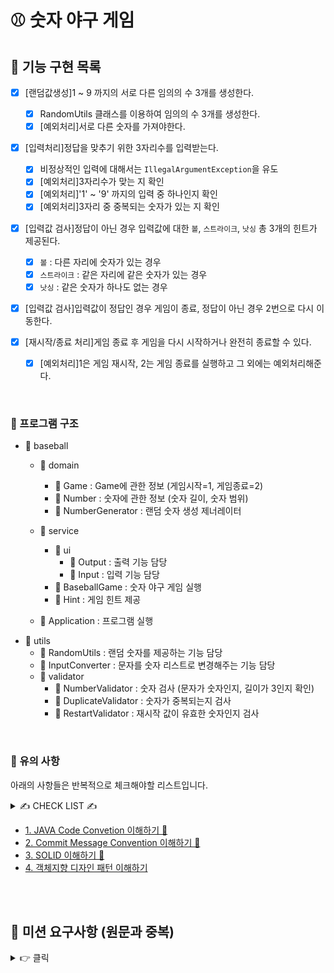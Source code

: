 # ⚾ 숫자 야구 게임

## 📢 기능 구현 목록

- [x] [랜덤값생성]1 ~ 9 까지의 서로 다른 임의의 수 3개를 생성한다.
    
    - [x] RandomUtils 클래스를 이용하여 임의의 수 3개를 생성한다.
    - [x] [예외처리]서로 다른 숫자를 가져야한다.
    
- [x] [입력처리]정답을 맞추기 위한 3자리수를 입력받는다.
    
    - [x] 비정상적인 입력에 대해서는 `IllegalArgumentException`을 유도
    - [x] [예외처리]3자리수가 맞는 지 확인
    - [x] [예외처리]'1' ~ '9' 까지의 입력 중 하나인지 확인
    - [x] [예외처리]3자리 중 중복되는 숫자가 있는 지 확인
    
- [x] [입력값 검사]정답이 아닌 경우 입력값에 대한 `볼`, `스트라이크`, `낫싱` 총 3개의 힌트가 제공된다.
    
    - [x] `볼` : 다른 자리에 숫자가 있는 경우
    - [x] `스트라이크` : 같은 자리에 같은 숫자가 있는 경우
    - [x] `낫싱` : 같은 숫자가 하나도 없는 경우
    
- [x] [입력값 검사]입력값이 정답인 경우 게임이 종료, 정답이 아닌 경우 2번으로 다시 이동한다.
- [x] [재시작/종료 처리]게임 종료 후 게임을 다시 시작하거나 완전히 종료할 수 있다.
    - [x] [예외처리]1은 게임 재시작, 2는 게임 종료를 실행하고 그 외에는 예외처리해준다.

<br>

### 🎃 프로그램 구조

- 📁 baseball
    - 📁 domain
        - 📃 Game : Game에 관한 정보 (게임시작=1, 게임종료=2)
        - 📃 Number : 숫자에 관한 정보 (숫자 길이, 숫자 범위)
        - 📃 NumberGenerator : 랜덤 숫자 생성 제너레이터
    - 📁 service
        - 📁 ui
            - 📃 Output : 출력 기능 담당
            - 📃 Input : 입력 기능 담당
        - 📃 BaseballGame : 숫자 야구 게임 실행
        - 📃 Hint : 게임 힌트 제공 

    - 📃 Application : 프로그램 실행
- 📁 utils
    - 📃 RandomUtils : 랜덤 숫자를 제공하는 기능 담당
    - 📃 InputConverter : 문자를 숫자 리스트로 변경해주는 기능 담당
    - 📁 validator
        - 📃 NumberValidator : 숫자 검사 (문자가 숫자인지, 길이가 3인지 확인)
        - 📃 DuplicateValidator : 숫자가 중복되는지 검사
        - 📃 RestartValidator : 재시작 값이 유효한 숫자인지 검사
 
<br>       

### 🚨 유의 사항

아래의 사항들은 반복적으로 체크해야할 리스트입니다. <br>

<details>
<summary> ✍ CHECK LIST ✍ </summary>

<br>

- [x] Indent Depth는 최대 2까지만 허용
- [x] 함수의 길이는 10라인 이하
- [x] `else` 예약어 X
- [x] `public`/`protected`/`private`/`package` 용도에 맞게 구현
- [x] 이름을 통해 의도 드러내기, 축약 금지
- [x] 개발 도구의 code format : 단축키 `Ctrl+Alt+L(윈도우)`
- [x] 반복되는 내용을 최소화
- [x] 의미있는 커밋 메세지 작성
- [x] README.md를 상세히 작성
- [x] 기능 목록 구현 재검토 (예외 사항도 정리)
- [x] 세세한 부분은 수정될 수 있으므로 구현 기능에 초점
- [x] 구현 순서도 Convention
- [x] JAVA API 적극 활용하기
- [x] 적절한 Collection 활용하기 : `List`, `Map`, `Set`
- [x] 객체에 메세지를 보내기 : 상태 데이터를 가진 객체가 데이터를 꺼내는 것이 아닌, 객체가 메시지를 전달해줄 수 있도록 작성
- [x] 필드(인스턴스 변수)의 수를 줄이기 위해 노력한다
- [x] 비즈니스 로직과 UI 로직을 분리
- [x] 주석은 꼭 필요한 경우만 작성
- [x] 상황(context)에 맞는 설계와 구현 방법을 찾기
- [x] 반복문 대신 재귀 함수 구현 가능
- [x] 원시타입 문자열을 포장
- [x] 일급 콜렉션 적용
- [x] 3개 이상의 인스턴스 변수를 가진 클래스 구현 X ( Number 클래스만 예외 )
- [x] 메소드 인자수 3개 이하로 제한
- [x] 메소드가 한 가지 일만을 담당
- [x] 클래스 작게 만들기

- [[추가] 참고 블로그](https://hodol.dev/posts/%EC%9A%B0%EC%95%84%ED%95%9C%ED%85%8C%ED%81%AC%EC%BD%94%EC%8A%A4-%ED%94%84%EB%A6%AC%EC%BD%94%EC%8A%A4-%EC%A4%80%EB%B9%84)

</details>

- [1. JAVA Code Convetion 이해하기 🧐](https://velog.io/@bosl95/JAVA-Code-Convention)
- [2. Commit Message Convention 이해하기 👾](https://velog.io/@bosl95/Commit-Message-Convention)
- [3. SOLID 이해하기 🥳](https://velog.io/@bosl95/SOLID-%EA%B0%9D%EC%B2%B4-%EC%A7%80%ED%96%A5-%EC%84%A4%EA%B3%84)
- [4. 객체지향 디자인 패턴 이해하기](https://velog.io/@bosl95/%EA%B0%9D%EC%B2%B4%EC%A7%80%ED%96%A5-%EB%94%94%EC%9E%90%EC%9D%B8-%ED%8C%A8%ED%84%B4)

<br>
<br>

## 👻 미션 요구사항 (원문과 중복)

<details>
<summary> 👉 클릭 </summary>

## 🚀 기능 요구사항
- 이 게임은 프로그램이 1에서 9까지 서로 다른 임의의 수 3개를 정하고 이를 플레이어가 맞추는 게임이다.
- 정답을 맞추기 위해 3자리수를 입력하고 힌트를 받는다.
- 힌트는 야구용어인 볼과 스트라이크로 받는데, 같은 자리에 같은 숫자가 있는 경우를 `스트라이크`, 다른 자리에 숫자가 있는 경우를 `볼`로 정한다.
- 같은 숫자가 하나도 없는 경우 힌트로 `낫싱`을 받는다.
  - 예시) 상대방(컴퓨터)의 수가 425일 때, 123을 제시한 경우: 1스트라이크, 456을 제시한 경우: 1볼 1스트라이크, 789를 제시한 경우: 낫싱
- 3자리 숫자가 정답과 같은 경우 게임이 종료된다.
- 게임을 종료한 후 게임을 다시 시작하거나 완전히 종료할 수 있다.
- 아래의 프로그래밍 실행 결과 예시와 동일하게 입력과 출력이 이루어져야 한다.

<br>

## ✍🏻 입출력 요구사항
### ⌨️ 입력
- 3자리의 수
- 게임이 끝난 경우 재시작/종료를 구분하는 1과 2 중 하나의 수

### 🖥 출력
- 입력한 수에 대한 결과를 볼, 스트라이크 갯수로 표시
```
1볼 1스트라이크
```
- 하나도 없는 경우 
```
낫싱
```
- 3개의 숫자를 모두 맞힐 경우
```
3스트라이크
3개의 숫자를 모두 맞히셨습니다! 게임 종료
```

### 💻 프로그래밍 실행 결과 예시
```
숫자를 입력해주세요 : 123
1볼 1스트라이크
숫자를 입력해주세요 : 145
1볼
숫자를 입력해주세요 : 671
2볼
숫자를 입력해주세요 : 216
1스트라이크
숫자를 입력해주세요 : 713
3스트라이크
3개의 숫자를 모두 맞히셨습니다! 게임 종료
게임을 새로 시작하려면 1, 종료하려면 2를 입력하세요.
1
숫자를 입력해주세요 : 123
1볼 1스트라이크
… 
```

<br>

## 🎱 프로그래밍 요구사항
- 자바 코드 컨벤션을 지키면서 프로그래밍한다.
  - 기본적으로 [Google Java Style Guide](https://google.github.io/styleguide/javaguide.html)을 원칙으로 한다.
  - 단, 들여쓰기는 '2 spaces'가 아닌 '4 spaces'로 한다.
- indent(인덴트, 들여쓰기) depth를 3이 넘지 않도록 구현한다. 2까지만 허용한다.
  - 예를 들어 while문 안에 if문이 있으면 들여쓰기는 2이다.
  - 힌트: indent(인덴트, 들여쓰기) depth를 줄이는 좋은 방법은 함수(또는 메소드)를 분리하면 된다.
- 3항 연산자를 쓰지 않는다.
- 함수(또는 메소드)가 한 가지 일만 하도록 최대한 작게 만들어라.
- System.exit 메소드를 사용하지 않는다.
- 비정상적 입력에 대해서는 IllegalArgumentException을 발생시킨다.

### 프로그래밍 요구사항 - Application
- Application 클래스를 활용해 구현해야 한다.
- Application의 패키지 구조와 구현은 변경하지 않는다.
- `final Scanner scanner = new Scanner(System.in);`는 변경하지 않는다.
- `// TODO 구현 진행` 이 후 부터 구현한다.

```java
public class Application {
    public static void main(String[] args) {
        final Scanner scanner = new Scanner(System.in);
        // TODO 구현 진행
    }
}
```

### 프로그래밍 요구사항 - RandomUtils
- RandomUtils 클래스를 활용해 랜덤 기능을 구현해야 한다.
- RandomUtils의 패키지 구조와 구현은 변경하지 않는다.

```java
private static final Random RANDOM = new Random();
    private RandomUtils() {
    }
    public static int nextInt(final int startInclusive, final int endInclusive) {
    ...
```

<br>

## 📈 진행 요구사항
- 미션은 [java-baseball-precourse 저장소](https://github.com/woowacourse/java-baseball-precourse) 를 fork/clone해 시작한다.
- 기능을 구현하기 전에 java-baseball-precourse/README.md 파일에 구현할 기능 목록을 정리해 추가한다.
- git의 commit 단위는 앞 단계에서 README.md 파일에 정리한 기능 목록 단위로 추가한다.
  - [AngularJS Commit Message Conventions](https://gist.github.com/stephenparish/9941e89d80e2bc58a153) 참고해 commit log를 남긴다.
- [프리코스 과제 제출 문서](https://github.com/woowacourse/woowacourse-docs/tree/master/precourse) 절차를 따라 미션을 제출한다.

<br>

## 📝 License

This project is [MIT](https://github.com/woowacourse/java-baseball-precourse/blob/master/LICENSE) licensed.

</details>